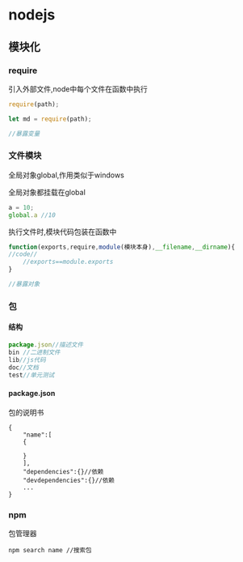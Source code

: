 # nodejs

## 模块化

### require

引入外部文件,node中每个文件在函数中执行

```javascript
require(path);

let md = require(path);

//暴露变量

```

### 文件模块

全局对象global,作用类似于windows

全局对象都挂载在global

```javascript
a = 10;
global.a //10
```

执行文件时,模块代码包装在函数中

```javascript
function(exports,require,module(模块本身),__filename,__dirname){
//code//
    //exports==module.exports
}

//暴露对象

```

### 包

#### 结构

```JavaScript
package.json//描述文件
bin //二进制文件
lib//js代码
doc//文档
test//单元测试
```

#### package.json

包的说明书

```
{
	"name":[
	{
	
	}
	],
	"dependencies":{}//依赖
	"devdependencies":{}//依赖
	...
}
```

### npm

包管理器

```
npm search name //搜索包
```

